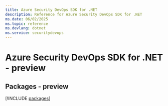 ```yaml
---
title: Azure Security DevOps SDK for .NET
description: Reference for Azure Security DevOps SDK for .NET
ms.date: 06/02/2025
ms.topic: reference
ms.devlang: dotnet
ms.service: securitydevops
---
```

# Azure Security DevOps SDK for .NET - preview
## Packages - preview
[!INCLUDE [packages](security-devops-index.md)]